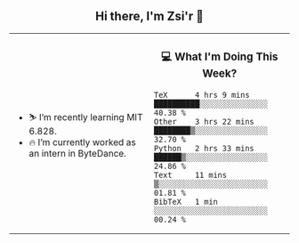 <h2 align="center"> Hi there, I'm Zsi'r 👋 </h2>

<table>
    <tr>
        <td valign="center" width="50%">
            <ul>
                <li> ⛷️ I’m recently learning MIT 6.828.</li>
                <li> 🔥 I’m currently worked as an intern in ByteDance.</li>
            </ul>
        </td>
       <td valign="top" width="50%">

<h3 align="center"> 💻 What I'm Doing This Week? </h3>

<!--START_SECTION:waka-->
```text
TeX      4 hrs 9 mins    ██████████░░░░░░░░░░░░░░░   40.38 % 
Other    3 hrs 22 mins   ████████▒░░░░░░░░░░░░░░░░   32.70 % 
Python   2 hrs 33 mins   ██████▒░░░░░░░░░░░░░░░░░░   24.86 % 
Text     11 mins         ▒░░░░░░░░░░░░░░░░░░░░░░░░   01.81 % 
BibTeX   1 min           ░░░░░░░░░░░░░░░░░░░░░░░░░   00.24 % 
```
<!--END_SECTION:waka-->
</td></tr>
</table>
